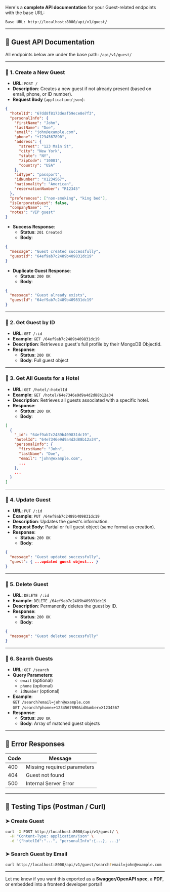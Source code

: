 Here's a **complete API documentation** for your Guest-related endpoints with the base URL:

```
Base URL: http://localhost:8000/api/v1/guest/
```

---

## 📘 Guest API Documentation

All endpoints below are under the base path: `/api/v1/guest/`

---

### 📌 1. **Create a New Guest**

- **URL**: `POST /`
- **Description**: Creates a new guest if not already present (based on email, phone, or ID number).
- **Request Body** (`application/json`):

```json
{
  "hotelId": "67dd8f8173deaf59ece8e7f3",
  "personalInfo": {
    "firstName": "John",
    "lastName": "Doe",
    "email": "john@example.com",
    "phone": "+1234567890",
    "address": {
      "street": "123 Main St",
      "city": "New York",
      "state": "NY",
      "zipCode": "10001",
      "country": "USA"
    },
    "idType": "passport",
    "idNumber": "X1234567",
    "nationality": "American",
    "reservationNumber": "R12345"
  },
  "preferences": ["non-smoking", "king bed"],
  "isCorporateGuest": false,
  "companyName": "",
  "notes": "VIP guest"
}
```

- **Success Response**:
  - **Status**: `201 Created`
  - **Body**:
```json
{
  "message": "Guest created successfully",
  "guestId": "64ef9ab7c2489b409831dc19"
}
```

- **Duplicate Guest Response**:
  - **Status**: `200 OK`
  - **Body**:
```json
{
  "message": "Guest already exists",
  "guestId": "64ef9ab7c2489b409831dc19"
}
```

---

### 📌 2. **Get Guest by ID**

- **URL**: `GET /:id`
- **Example**: `GET /64ef9ab7c2489b409831dc19`
- **Description**: Retrieves a guest's full profile by their MongoDB ObjectId.
- **Response**:
  - **Status**: `200 OK`
  - **Body**: Full guest object

---

### 📌 3. **Get All Guests for a Hotel**

- **URL**: `GET /hotel/:hotelId`
- **Example**: `GET /hotel/64e7346e9d9a4d2d88b12a34`
- **Description**: Retrieves all guests associated with a specific hotel.
- **Response**:
  - **Status**: `200 OK`
  - **Body**:
```json
[
  {
    "_id": "64ef9ab7c2489b409831dc19",
    "hotelId": "64e7346e9d9a4d2d88b12a34",
    "personalInfo": {
      "firstName": "John",
      "lastName": "Doe",
      "email": "john@example.com",
      ...
    },
    ...
  }
]
```

---

### 📌 4. **Update Guest**

- **URL**: `PUT /:id`
- **Example**: `PUT /64ef9ab7c2489b409831dc19`
- **Description**: Updates the guest's information.
- **Request Body**: Partial or full guest object (same format as creation).
- **Response**:
  - **Status**: `200 OK`
  - **Body**:
```json
{
  "message": "Guest updated successfully",
  "guest": { ...updated guest object... }
}
```

---

### 📌 5. **Delete Guest**

- **URL**: `DELETE /:id`
- **Example**: `DELETE /64ef9ab7c2489b409831dc19`
- **Description**: Permanently deletes the guest by ID.
- **Response**:
  - **Status**: `200 OK`
  - **Body**:
```json
{
  "message": "Guest deleted successfully"
}
```

---

### 📌 6. **Search Guests**

- **URL**: `GET /search`
- **Query Parameters**:
  - `email` (optional)
  - `phone` (optional)
  - `idNumber` (optional)
- **Example**:  
  `GET /search?email=john@example.com`  
  `GET /search?phone=+1234567890&idNumber=X1234567`
- **Response**:
  - **Status**: `200 OK`
  - **Body**: Array of matched guest objects

---

## 🔐 Error Responses

| Code | Message                        |
|------|--------------------------------|
| 400  | Missing required parameters    |
| 404  | Guest not found                |
| 500  | Internal Server Error          |

---

## 🧪 Testing Tips (Postman / Curl)

### ➤ Create Guest
```bash
curl -X POST http://localhost:8000/api/v1/guest/ \
  -H "Content-Type: application/json" \
  -d '{"hotelId":"...", "personalInfo":{...}, ...}'
```

### ➤ Search Guest by Email
```bash
curl http://localhost:8000/api/v1/guest/search?email=john@example.com
```

---

Let me know if you want this exported as a **Swagger/OpenAPI spec**, a **PDF**, or embedded into a frontend developer portal!